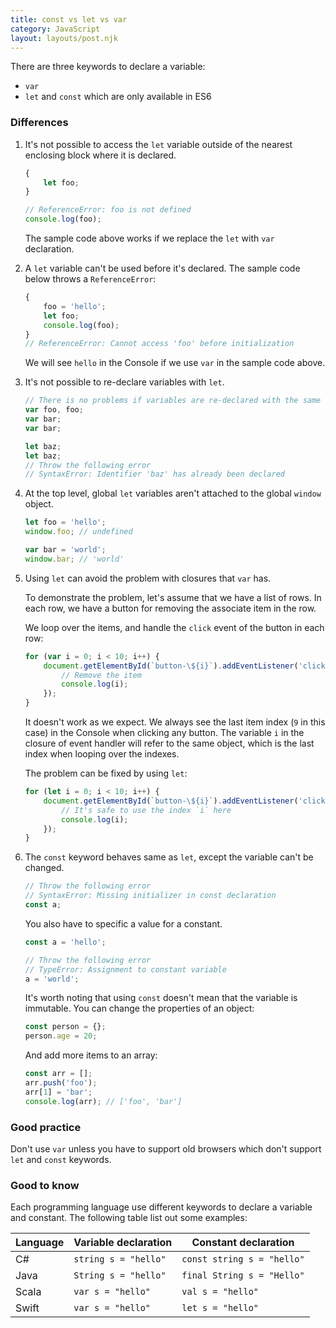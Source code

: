 ```yaml
---
title: const vs let vs var
category: JavaScript
layout: layouts/post.njk
---
```


There are three keywords to declare a variable:

-   `var`
-   `let` and `const` which are only available in ES6

### Differences

1. It's not possible to access the `let` variable outside of the nearest enclosing block where it is declared.

    ```js
    {
        let foo;
    }

    // ReferenceError: foo is not defined
    console.log(foo);
    ```

    The sample code above works if we replace the `let` with `var` declaration.

2. A `let` variable can't be used before it's declared. The sample code below throws a `ReferenceError`:

    ```js
    {
        foo = 'hello';
        let foo;
        console.log(foo);
    }
    // ReferenceError: Cannot access 'foo' before initialization
    ```

    We will see `hello` in the Console if we use `var` in the sample code above.

3. It's not possible to re-declare variables with `let`.

    ```js
    // There is no problems if variables are re-declared with the same name
    var foo, foo;
    var bar;
    var bar;

    let baz;
    let baz;
    // Throw the following error
    // SyntaxError: Identifier 'baz' has already been declared
    ```

4. At the top level, global `let` variables aren't attached to the global `window` object.

    ```js
    let foo = 'hello';
    window.foo; // undefined

    var bar = 'world';
    window.bar; // 'world'
    ```

5. Using `let` can avoid the problem with closures that `var` has.

    To demonstrate the problem, let's assume that we have a list of rows. In each row, we have a button for removing the associate item in the row.

    We loop over the items, and handle the `click` event of the button in each row:

    ```js
    for (var i = 0; i < 10; i++) {
        document.getElementById(`button-\${i}`).addEventListener('click', function () {
            // Remove the item
            console.log(i);
        });
    }
    ```

    It doesn't work as we expect. We always see the last item index (`9` in this case) in the Console when clicking any button.
    The variable `i` in the closure of event handler will refer to the same object, which is the last index when looping over the indexes.

    The problem can be fixed by using `let`:

    ```js
    for (let i = 0; i < 10; i++) {
        document.getElementById(`button-\${i}`).addEventListener('click', function () {
            // It's safe to use the index `i` here
            console.log(i);
        });
    }
    ```

6. The `const` keyword behaves same as `let`, except the variable can't be changed.

    ```js
    // Throw the following error
    // SyntaxError: Missing initializer in const declaration
    const a;
    ```

    You also have to specific a value for a constant.

    ```js
    const a = 'hello';

    // Throw the following error
    // TypeError: Assignment to constant variable
    a = 'world';
    ```

    It's worth noting that using `const` doesn't mean that the variable is immutable. You can change the properties of an object:

    ```js
    const person = {};
    person.age = 20;
    ```

    And add more items to an array:

    ```js
    const arr = [];
    arr.push('foo');
    arr[1] = 'bar';
    console.log(arr); // ['foo', 'bar']
    ```

### Good practice

Don't use `var` unless you have to support old browsers which don't support `let` and `const` keywords.

### Good to know

Each programming language use different keywords to declare a variable and constant.
The following table list out some examples:

| Language | Variable declaration | Constant declaration       |
| -------- | -------------------- | -------------------------- |
| C#       | `string s = "hello"` | `const string s = "hello"` |
| Java     | `String s = "hello"` | `final String s = "Hello"` |
| Scala    | `var s = "hello"`    | `val s = "hello"`          |
| Swift    | `var s = "hello"`    | `let s = "hello"`          |
